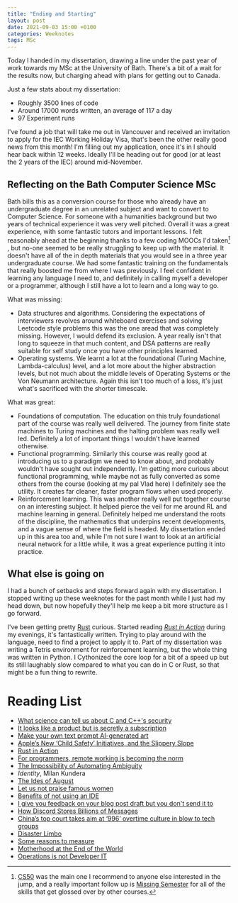 ```yaml
---
title: "Ending and Starting"
layout: post
date: 2021-09-03 15:00 +0100
categories: Weeknotes
tags: MSc
---
```


Today I handed in my dissertation, drawing a line under the past year of work
towards my MSc at the University of Bath. <!--more--> There's a bit of a wait
for the results now, but charging ahead with plans for getting out to Canada.

Just a few stats about my dissertation:
- Roughly 3500 lines of code
- Around 17000 words written, an average of 117 a day
- 97 Experiment runs

I've found a job that will take me out in Vancouver and received an invitation
to apply for the IEC Working Holiday Visa, that's been the other really good
news from this month! I'm filling out my application, once it's in I should
hear back within 12 weeks. Ideally I'll be heading out for good (or at least
the 2 years of the IEC) around mid-November.

## Reflecting on the Bath Computer Science MSc

Bath bills this as a conversion course for those who already have an
undergraduate degree in an unrelated subject and want to convert to Computer
Science. For someone with a humanities background but two years of technical
experience it was very well pitched. Overall it was a great experience, with
some fantastic tutors and important lessons. I felt reasonably ahead at the
beginning thanks to a few coding MOOCs I'd
taken[^1]
, but no-one seemed to be really struggling to keep up with
the material. It doesn't have all of the in depth materials that you would see
in a three year undergraduate course. We had some fantastic training on the
fundamentals that really boosted me from where I was previously. I feel
confident in learning any language I need to, and definitely in calling myself
a developer or a programmer, although I still have a lot to learn and a long
way to go.

What was missing:
- Data structures and algorithms. Considering the expectations of interviewers
    revolves around whiteboard exercises and solving Leetcode style problems
    this was the one aread that was completely missing. However, I would
    defend its exclusion. A year really isn't that long to squeeze in that much
    content, and DSA patterns are really suitable for self study once you
    have other principles learned.
- Operating systems. We learnt a lot at the foundational (Turing Machine,
    Lambda-calculus) level, and a lot more about the higher abstraction levels,
    but not much about the middle levels of Operating Systems or the Von
    Neumann architecture. Again this isn't too much of a loss, it's just what's
    sacrificed with the shorter timescale.

What was great:
- Foundations of computation. The education on this truly foundational part
    of the course was really well delivered. The journey from finite state
    machines to Turing machines and the halting problem was really well led.
    Definitely a lot of important things I wouldn't have learned otherwise.
- Functional programming. Similarly this course was really good at introducing
    us to a paradigm we need to know about, and probably wouldn't have sought
    out independently. I'm getting more curious about functional programming,
    while maybe not as fully converted as some others from the course (looking
    at my pal Vlad here) I definitely see the utility. It creates far cleaner,
    faster program flows when used properly.
- Reinforcement learning. This was another really well put together course on
    an interesting subject. It helped pierce the veil for me around RL and
    machine learning in general. Definitely helped me understand the roots
    of the discipline, the mathematics that underpins recent developments,
    and a vague sense of where the field is headed. My dissertation ended up
    in this area too and, while I'm not sure I want to look at an artificial
    neural network for a little while, it was a great experience putting it
    into practice.

## What else is going on

I had a bunch of setbacks and steps forward again with my dissertation. I
stopped writing up these weeknotes for the past month while I just had my
head down, but now hopefully they'll help me keep a bit more structure as I
go forward.

I've been getting pretty [Rust](https://www.rust-lang.org/) curious. Started
reading [*Rust in Action*](https://www.manning.com/books/rust-in-action) during
my evenings, it's fantastically written. Trying to play around with the
language, need to find a project to apply it to. Part of my dissertation
was writing a Tetris environment for reinforcement learning, but the whole
thing was written in Python. I Cythonized the core loop for a bit of a speed
up but its still laughably slow compared to what you can do in C or Rust, so
that might be a fun thing to rewrite.

# Reading List
- [What science can tell us about C and C++'s security](https://alexgaynor.net/2020/may/27/science-on-memory-unsafety-and-security/)
- [It looks like a product but is secretly a subscription](https://calpaterson.com/printers.html)
- [Make your own text prompt AI-generated art](https://twitter.com/hillelogram/status/1422603763009851398?s=20)
- [Apple’s New ‘Child Safety’ Initiatives, and the Slippery Slope](https://daringfireball.net/2021/08/apple_child_safety_initiatives_slippery_slope)
- [Rust in Action](https://www.amazon.co.uk/Rust-Action-Tim-McNamara/dp/1617294551)
- [For programmers, remote working is becoming the norm](https://www.economist.com/graphic-detail/2021/08/11/for-programmers-remote-working-is-becoming-the-norm)
- [The Impossibility of Automating Ambiguity](https://direct.mit.edu/artl/article/27/1/44/101872/The-Impossibility-of-Automating-Ambiguity)
- *Identity*, Milan Kundera
- [The Ides of August](https://www.sarahchayes.org/post/the-ides-of-august)
- [Let us not praise famous women](https://debuk.wordpress.com/2021/07/31/let-us-not-praise-famous-women/)
- [Benefits of not using an IDE](https://alexander-hansen.dev/blog/benefits-of-not-using-an-ide)
- [I give you feedback on your blog post draft but you don't send it to ](https://mango.pdf.zone/i-give-you-feedback-on-your-blog-post-draft-but-you-dont-send-it-to-me)
- [How Discord Stores Billions of Messages](https://blog.discord.com/how-discord-stores-billions-of-messages-7fa6ec7ee4c7)
- [China’s top court takes aim at ‘996’ overtime culture in blow to tech groups](https://www.ft.com/content/a794faf1-2ee9-4d19-abc6-72620227396c)
- [Disaster Limbo](https://hot-take.ghost.io/disaster-limbo/)
- [Some reasons to measure](https://danluu.com/why-benchmark/)
- [Motherhood at the End of the World](https://www.theparisreview.org/blog/2021/09/01/motherhood-at-the-end-of-the-world/)
- [Operations is not Developer IT](https://matduggan.com/operations-is-not-developer-it/)

[^1]: [CS50](https://cs50.harvard.edu/) was the main one I recommend to
    anyone else interested in the jump, and a really important follow up is
    [Missing Semester](https://missing.csail.mit.edu/) for all of the skills that
    get glossed over by other courses.
